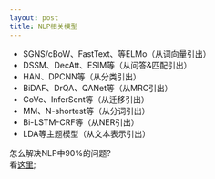```yaml
---
layout: post
title: NLP相关模型
---
```

- SGNS/cBoW、FastText、等ELMo（从词向量引出）
- DSSM、DecAtt、ESIM等（从问答&匹配引出）
- HAN、DPCNN等（从分类引出）
- BiDAF、DrQA、QANet等（从MRC引出）
- CoVe、InferSent等（从迁移引出）
- MM、N-shortest等（从分词引出）
- Bi-LSTM-CRF等（从NER引出）
- LDA等主题模型（从文本表示引出）

怎么解决NLP中90%的问题?  
看[这里](https://blog.insightdatascience.com/how-to-solve-90-of-nlp-problems-a-step-by-step-guide-fda605278e4e);
